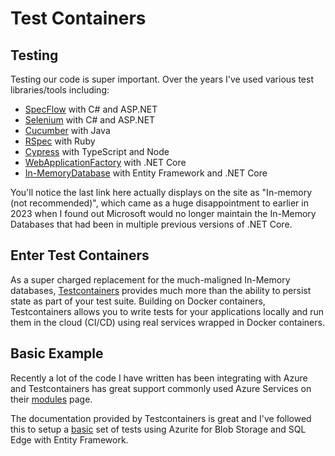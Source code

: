 # Test Containers

## Testing 

Testing our code is super important. Over the years I've used various test libraries/tools including:

* [SpecFlow](https://specflow.org/) with C# and ASP.NET
* [Selenium](https://www.selenium.dev/) with C# and ASP.NET
* [Cucumber](https://cucumber.io/) with Java
* [RSpec](https://rspec.info/) with Ruby
* [Cypress](https://www.cypress.io/) with TypeScript and Node
* [WebApplicationFactory](https://learn.microsoft.com/en-us/aspnet/core/test/integration-tests?view=aspnetcore-7.0#basic-tests-with-the-default-webapplicationfactory) with .NET Core
* [In-MemoryDatabase](https://learn.microsoft.com/en-us/ef/core/providers/in-memory/) with Entity Framework and .NET Core

You'll notice the last link here actually displays on the site as "In-memory (not recommended)", which came as a huge disappointment to earlier in 2023 when I found out Microsoft would no longer maintain the In-Memory Databases that had been in multiple previous versions of .NET Core.

## Enter Test Containers

As a super charged replacement for the much-maligned In-Memory databases, [Testcontainers](https://testcontainers.com/) provides much more than the ability to persist state as part of your test suite. Building on Docker containers, Testcontainers allows you to write tests for your applications locally and run them in the cloud (CI/CD) using real services wrapped in Docker containers.

## Basic Example

Recently a lot of the code I have written has been integrating with Azure and Testcontainers has great support commonly used Azure Services on their [modules](https://testcontainers.com/modules/?language=dotnet) page. 

The documentation provided by Testcontainers is great and I've followed this to setup a [basic](https://github.com/gbrown31/TestContainers.Basic) set of tests using Azurite for Blob Storage and SQL Edge with Entity Framework.